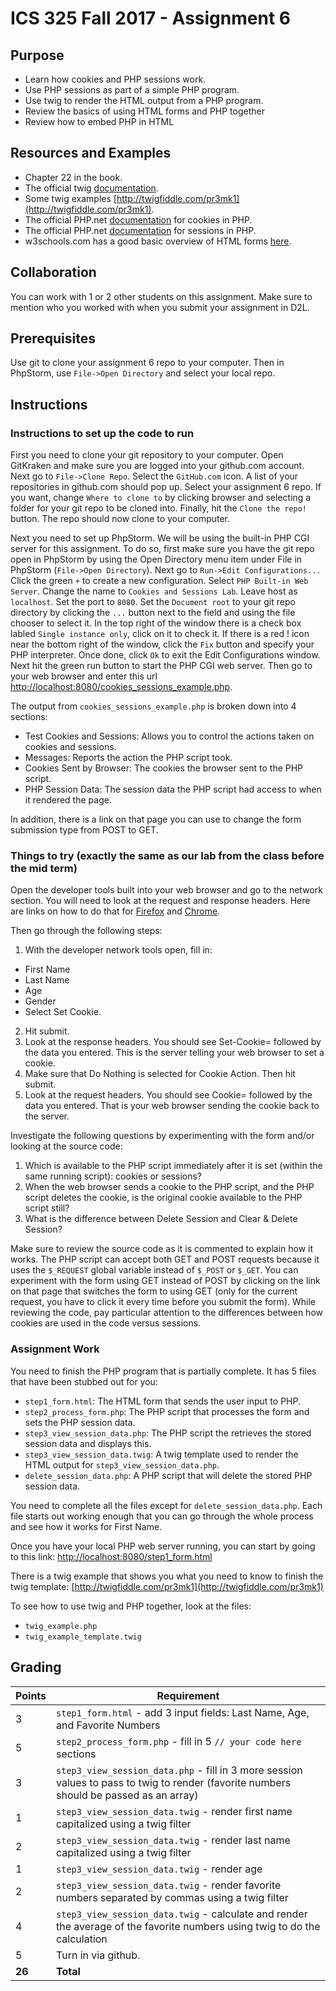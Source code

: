 ICS 325 Fall 2017 - Assignment 6
=========================

Purpose
-------
* Learn how cookies and PHP sessions work.
* Use PHP sessions as part of a simple PHP program.
* Use twig to render the HTML output from a PHP program.
* Review the basics of using HTML forms and PHP together
* Review how to embed PHP in HTML

Resources and Examples
----------------------
* Chapter 22 in the book.
* The official twig [documentation](http://twig.sensiolabs.org/documentation).
* Some twig examples [http://twigfiddle.com/pr3mk1](http://twigfiddle.com/pr3mk1).
* The official PHP.net [documentation](http://php.net/manual/en/features.cookies.php) for cookies in PHP.
* The official PHP.net [documentation](http://php.net/manual/en/features.sessions.php) for sessions in PHP.
* w3schools.com has a good basic overview of HTML forms [here](http://www.w3schools.com/html/html_forms.asp).

Collaboration
-------------
You can work with 1 or 2 other students on this assignment.  Make sure to mention who you worked with when you submit your assignment in D2L.

Prerequisites
-------------
Use git to clone your assignment 6 repo to your computer.  Then in PhpStorm, use `File->Open Directory` and select your local repo.

Instructions
------------
### Instructions to set up the code to run
First you need to clone your git repository to your computer.  Open GitKraken and make sure you are logged into your github.com account.  Next go to `File->Clone Repo`.  Select the `GitHub.com` icon.  A list of your repositories in github.com should pop up.  Select your assignment 6 repo.  If you want, change `Where to clone to` by clicking browser and selecting a folder for your git repo to be cloned into.  Finally, hit the `Clone the repo!` button.  The repo should now clone to your computer.

Next you need to set up PhpStorm.  We will be using the built-in PHP CGI server for this assignment.  To do so, first make sure you have the git repo open in PhpStorm by using the Open Directory menu item under File in PhpStorm (`File->Open Directory`).  Next go to `Run->Edit Configurations...` Click the green `+` to create a new configuration.  Select `PHP Built-in Web Server`.  Change the name to `Cookies and Sessions Lab`.  Leave host as `localhost`.  Set the port to `8080`.  Set the `Document root` to your git repo directory by clicking the `...` button next to the field and using the file chooser to select it.  In the top right of the window there is a check box labled `Single instance only`, click on it to check it.  If there is a red ! icon near the bottom right of the window, click the `Fix` button and specify your PHP interpreter.  Once done, click `Ok` to exit the Edit Configurations window.  Next hit the green run button to start the PHP CGI web server.  Then go to your web browser and enter this url [http://localhost:8080/cookies_sessions_example.php](http://localhost:8080/cookies_sessions_example.php).  

The output from  `cookies_sessions_example.php` is broken down into 4 sections:
* Test Cookies and Sessions: Allows you to control the actions taken on cookies and sessions.
* Messages: Reports the action the PHP script took.
* Cookies Sent by Browser: The cookies the browser sent to the PHP script.
* PHP Session Data: The session data the PHP script had access to when it rendered the page.

In addition, there is a link on that page you can use to change the form submission type from POST to GET.

### Things to try (exactly the same as our lab from the class before the mid term)
Open the developer tools built into your web browser and go to the network section.  You will need to look at the request and response headers.  Here are links on how to do that for [Firefox](https://developer.mozilla.org/en-US/docs/Tools/Network_Monitor) and [Chrome](http://stackoverflow.com/questions/4423061/view-http-headers-in-google-chrome).

Then go through the following steps:
1.  With the developer network tools open, fill in:
  * First Name
  * Last Name
  * Age
  * Gender
  * Select Set Cookie.
2. Hit submit.
3. Look at the response headers.  You should see Set-Cookie= followed by the data you entered.  This is the server telling your web browser to set a cookie.
4. Make sure that Do Nothing is selected for Cookie Action.  Then hit submit.
5. Look at the request headers.  You should see Cookie= followed by the data you entered.  That is your web browser sending the cookie back to the server.

Investigate the following questions by experimenting with the form and/or looking at the source code:
1. Which is available to the PHP script immediately after it is set (within the same running script): cookies or sessions?
2. When the web browser sends a cookie to the PHP script, and the PHP script deletes the cookie, is the original cookie available to the PHP script still?
3. What is the difference between Delete Session and Clear & Delete Session?

Make sure to review the source code as it is commented to explain how it works.  The PHP script can accept both GET and POST requests because it uses the `$_REQUEST` global variable instead of `$_POST` or `$_GET`.  You can experiment with the form using GET instead of POST by clicking on the link on that page that switches the form to using GET (only for the current request, you have to click it every time before you submit the form).  While reviewing the code, pay particular attention to the differences between how cookies are used in the code versus sessions.

### Assignment Work
You need to finish the PHP program that is partially complete.  It has 5 files that have been stubbed out for you:
* `step1_form.html`: The HTML form that sends the user input to PHP.
* `step2_process_form.php`: The PHP script that processes the form and sets the PHP session data.
* `step3_view_session_data.php`: The PHP script the retrieves the stored session data and displays this.
* `step3_view_session_data.twig`: A twig template used to render the HTML output for `step3_view_session_data.php`.
* `delete_session_data.php`: A PHP script that will delete the stored PHP session data.

You need to complete all the files except for `delete_session_data.php`.  Each file starts out working enough that you can go through the whole process and see how it works for First Name.

Once you have your local PHP web server running, you can start by going to this link: [http://localhost:8080/step1_form.html](http://localhost:8080/step1_form.html)

There is a twig example that shows you what you need to know to finish the twig template:
[http://twigfiddle.com/pr3mk1](http://twigfiddle.com/pr3mk1)

To see how to use twig and PHP together, look at the files:
* `twig_example.php`
* `twig_example_template.twig`

Grading
-------
Points|Requirement
------|-----------
3 | `step1_form.html` - add 3 input fields: Last Name, Age, and Favorite Numbers
5 | `step2_process_form.php` - fill in 5 `// your code here` sections
3 | `step3_view_session_data.php` - fill in 3 more session values to pass to twig to render (favorite numbers should be passed as an array)
1 | `step3_view_session_data.twig` - render first name capitalized using a twig filter
2 | `step3_view_session_data.twig` - render last name capitalized using a twig filter
1 | `step3_view_session_data.twig` - render age
2 | `step3_view_session_data.twig` - render favorite numbers separated by commas using a twig filter
4 | `step3_view_session_data.twig` - calculate and render the average of the favorite numbers using twig to do the calculation
5 |  Turn in via github.
**26**| **Total**
